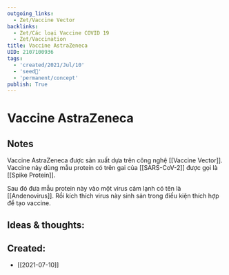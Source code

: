 ```yaml
---
outgoing_links:
  - Zet/Vaccine Vector
backlinks:
  - Zet/Các loại Vaccine COVID 19
  - Zet/Vaccination
title: Vaccine AstraZeneca
UID: 2107100936
tags:
  - 'created/2021/Jul/10'
  - 'seed🥜'
  - 'permanent/concept'
publish: True
---
```

# Vaccine AstraZeneca

## Notes
Vaccine AstraZeneca được sản xuất dựa trên công nghệ [[Vaccine Vector]]. Vaccine này dùng mẫu protein có trên gai của [[SARS-CoV-2]] được gọi là [[Spike Protein]]. 

Sau đó đưa mẫu protein này vào một virus cảm lạnh có tên là [[Andenovirus]]. Rồi kích thích virus này sinh sản trong điều kiện thích hợp để tạo vaccine.

## Ideas & thoughts:

## Created:
- [[2021-07-10]]
